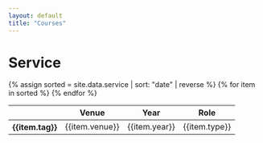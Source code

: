 ```yaml
---
layout: default
title: "Courses"
---
```


# Service

<table class="table table-bordered">
  <thead>
    <tr class='table-dark'>
      <th scope="col"></th>
      <th scope="col">Venue</th>
      <th scope="col">Year</th>
      <th scope="col">Role</th>
    </tr>
  </thead>
  <tbody>
  	{% assign sorted = site.data.service | sort: "date" | reverse  %}
	{% for item in sorted %}
    <tr class="table-light">
      <th scope="row"><span class="badge bg-info rounded-pill">{{item.tag}}</span></th>
      <td>{{item.venue}}</td>
      <td>{{item.year}}</td>
      <td>{{item.type}}</td>
    </tr>
    {% endfor %}
  </tbody>
</table>